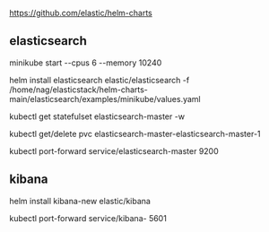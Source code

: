 

https://github.com/elastic/helm-charts


## elasticsearch

minikube start --cpus 6 --memory 10240

helm install elasticsearch elastic/elasticsearch -f /home/nag/elasticstack/helm-charts-main/elasticsearch/examples/minikube/values.yaml

kubectl get statefulset elasticsearch-master -w

kubectl get/delete pvc elasticsearch-master-elasticsearch-master-1

kubectl port-forward service/elasticsearch-master 9200




## kibana

helm install kibana-new elastic/kibana

kubectl port-forward service/kibana- 5601